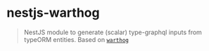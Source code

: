 # nestjs-warthog

> NestJS module to generate (scalar) type-graphql inputs from typeORM entities. Based on [`warthog`](https://github.com/goldcaddy77/warthog/)
